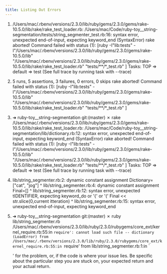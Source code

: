 ```yaml
---
title: Listing Out Errors
---
```


1.  /Users/mac/.rbenv/versions/2.3.0/lib/ruby/gems/2.3.0/gems/rake-10.5.0/lib/rake/rake_test_loader.rb: /Users/mac/Code/ruby-toy__string-segmentation/tests/string_segmenter_test.rb:16: syntax error, unexpected end-of-input, expecting keyword_end (SyntaxError)
rake aborted!
Command failed with status (1): [ruby -I"lib:tests" -I"/Users/mac/.rbenv/versions/2.3.0/lib/ruby/gems/2.3.0/gems/rake-10.5.0/lib" "/Users/mac/.rbenv/versions/2.3.0/lib/ruby/gems/2.3.0/gems/rake-10.5.0/lib/rake/rake_test_loader.rb" "tests/**/*_test.rb" ] Tasks: TOP => default => test
(See full trace by running task with --trace)

2. 5 runs, 5 assertions, 3 failures, 0 errors, 0 skips
rake aborted!
Command failed with status (1): [ruby -I"lib:tests" -I"/Users/mac/.rbenv/versions/2.3.0/lib/ruby/gems/2.3.0/gems/rake-10.5.0/lib" "/Users/mac/.rbenv/versions/2.3.0/lib/ruby/gems/2.3.0/gems/rake-10.5.0/lib/rake/rake_test_loader.rb" "tests/**/*_test.rb" ]

3. ➜  ruby-toy__string-segmentation git:(master) ✗ rake
/Users/mac/.rbenv/versions/2.3.0/lib/ruby/gems/2.3.0/gems/rake-10.5.0/lib/rake/rake_test_loader.rb: /Users/mac/Code/ruby-toy__string-segmentation/lib/dictionary.rb:12: syntax error, unexpected end-of-input, expecting keyword_end (SyntaxError)
rake aborted!
Command failed with status (1): [ruby -I"lib:tests" -I"/Users/mac/.rbenv/versions/2.3.0/lib/ruby/gems/2.3.0/gems/rake-10.5.0/lib" "/Users/mac/.rbenv/versions/2.3.0/lib/ruby/gems/2.3.0/gems/rake-10.5.0/lib/rake/rake_test_loader.rb" "tests/**/*_test.rb" ] Tasks: TOP => default => test
(See full trace by running task with --trace)

4. lib/string_segmenter.rb:2: dynamic constant assignment
Dictionary=["cat", "jog"]
           ^
lib/string_segmenter.rb:4: dynamic constant assignment
Final=[]
      ^
lib/string_segmenter.rb:12: syntax error, unexpected tIDENTIFIER, expecting keyword_do or '{' or '('
    Final << str.slice(0,current itteration)
                                           ^
lib/string_segmenter.rb:15: syntax error, unexpected end-of-input, expecting keyword_end

5. ➜  ruby-toy__string-segmentation git:(master) ✗ ruby lib/string_segmenter.rb
/Users/mac/.rbenv/versions/2.3.0/lib/ruby/2.3.0/rubygems/core_ext/kernel_require.rb:55:in `require': cannot load such file -- dictionary (LoadError)
from /Users/mac/.rbenv/versions/2.3.0/lib/ruby/2.3.0/rubygems/core_ext/kernel_require.rb:55:in `require'
from lib/string_segmenter.rb:1:in `<main>' for the problem, or, if the code is where your issue lies.  Be specific about the particular step you are stuck on, your expected return and your actual return.

